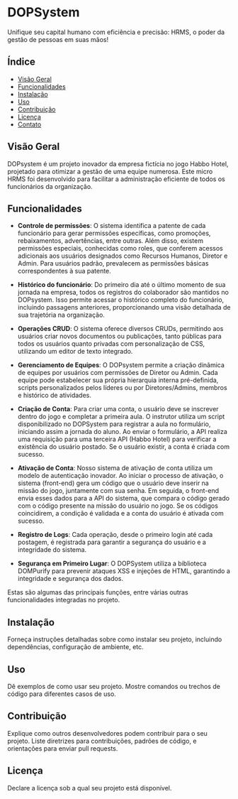# DOPSystem

Unifique seu capital humano com eficiência e precisão: HRMS, o poder da gestão de pessoas em suas mãos!

## Índice

- [Visão Geral](#visão-geral)
- [Funcionalidades](#funcionalidades)
- [Instalação](#instalação)
- [Uso](#uso)
- [Contribuição](#contribuição)
- [Licença](#licença)
- [Contato](#contato)

## Visão Geral

DOPsystem é um projeto inovador da empresa fictícia no jogo Habbo Hotel, projetado para otimizar a gestão de uma equipe numerosa. Este micro HRMS foi desenvolvido para facilitar a administração eficiente de todos os funcionários da organização.

## Funcionalidades

- **Controle de permissões**: O sistema identifica a patente de cada funcionário para gerar permissões específicas, como promoções, rebaixamentos, advertências, entre outras. Além disso, existem permissões especiais, conhecidas como roles, que conferem acessos adicionais aos usuários designados como Recursos Humanos, Diretor e Admin. Para usuários padrão, prevalecem as permissões básicas correspondentes à sua patente.

- **Histórico do funcionário**: Do primeiro dia até o último momento de sua jornada na empresa, todos os registros do colaborador são mantidos no DOPsystem. Isso permite acessar o histórico completo do funcionário, incluindo passagens anteriores, proporcionando uma visão detalhada de sua trajetória na organização.

- **Operações CRUD**: O sistema oferece diversos CRUDs, permitindo aos usuários criar novos documentos ou publicações, tanto públicas para todos os usuários quanto privadas com personalização de CSS, utilizando um editor de texto integrado.

- **Gerenciamento de Equipes**: O DOPsystem permite a criação dinâmica de equipes por usuários com permissões de Diretor ou Admin. Cada equipe pode estabelecer sua própria hierarquia interna pré-definida, scripts personalizados pelos líderes ou por Diretores/Admins, membros e histórico de atividades.

- **Criação de Conta**: Para criar uma conta, o usuário deve se inscrever dentro do jogo e completar a primeira aula. O instrutor utiliza um script disponibilizado no DOPSystem para registrar a aula no formulário, iniciando assim a jornada do aluno. Ao enviar o formulário, a API realiza uma requisição para uma terceira API (Habbo Hotel) para verificar a existência do usuário postado. Se o usuário existir, a conta é criada com sucesso.

- **Ativação de Conta**: Nosso sistema de ativação de conta utiliza um modelo de autenticação inovador. Ao iniciar o processo de ativação, o sistema (front-end) gera um código que o usuário deve inserir na missão do jogo, juntamente com sua senha. Em seguida, o front-end envia esses dados para a API do sistema, que compara o código gerado com o código presente na missão do usuário no jogo. Se os códigos coincidirem, a condição é validada e a conta do usuário é ativada com sucesso.

- **Registro de Logs**: Cada operação, desde o primeiro login até cada postagem, é registrada para garantir a segurança do usuário e a integridade do sistema.

- **Segurança em Primeiro Lugar**: O DOPSystem utiliza a biblioteca DOMPurify para prevenir ataques XSS e injeções de HTML, garantindo a integridade e segurança dos dados.

Estas são algumas das principais funções, entre várias outras funcionalidades integradas no projeto.

## Instalação

Forneça instruções detalhadas sobre como instalar seu projeto, incluindo dependências, configuração de ambiente, etc.

## Uso

Dê exemplos de como usar seu projeto. Mostre comandos ou trechos de código para diferentes casos de uso.

## Contribuição

Explique como outros desenvolvedores podem contribuir para o seu projeto. Liste diretrizes para contribuições, padrões de código, e orientações para enviar pull requests.

## Licença

Declare a licença sob a qual seu projeto está disponível.

